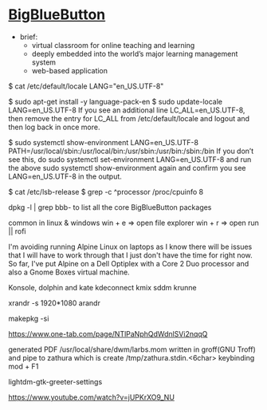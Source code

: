 [BigBlueButton](https://bigbluebutton.org)
===
* brief:
	- virtual classroom for online teaching and learning
	- deeply embedded into the world’s major learning management system
	- web-based application


$ cat /etc/default/locale
LANG="en_US.UTF-8"

$ sudo apt-get install -y language-pack-en
$ sudo update-locale LANG=en_US.UTF-8
If you see an additional line LC_ALL=en_US.UTF-8, then remove the entry for LC_ALL from /etc/default/locale and logout and then log back in once more.

$ sudo systemctl show-environment
LANG=en_US.UTF-8
PATH=/usr/local/sbin:/usr/local/bin:/usr/sbin:/usr/bin:/sbin:/bin
If you don’t see this, do sudo systemctl set-environment LANG=en_US.UTF-8 and run the above sudo systemctl show-environment again and confirm you see LANG=en_US.UTF-8 in the output.

$  cat /etc/lsb-release
$ grep -c ^processor /proc/cpuinfo
8

dpkg -l | grep bbb- to list all the core BigBlueButton packages







common in linux & windows
win + e => open file explorer
win + r => open run || rofi


 I'm avoiding running Alpine Linux on laptops as I know there will be issues that I will have to work through that I just don't have the time for right now. So far, I've put Alpine on a Dell Optiplex with a Core 2 Duo processor and also a Gnome Boxes virtual machine. 



Konsole, dolphin and kate kdeconnect kmix sddm krunne


xrandr -s 1920*1080
arandr

makepkg -si



https://www.one-tab.com/page/NTlPaNphQdWdnlSVi2nqqQ


generated PDF /usr/local/share/dwm/larbs.mom written in groff(GNU Troff) and pipe to zathura which is create /tmp/zathura.stdin.<6char> keybinding mod + F1

lightdm-gtk-greeter-settings

https://www.youtube.com/watch?v=jUPKrXO9_NU